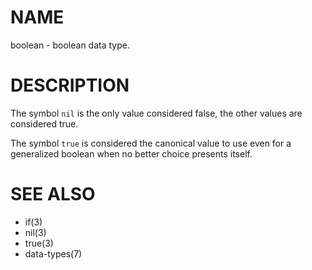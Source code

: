 # NAME
boolean - boolean data type.

# DESCRIPTION
The symbol `nil` is the only value considered false, the other values are considered true.

The symbol `true` is considered the canonical value to use even for a generalized boolean when no better choice presents itself.

# SEE ALSO
- if(3)
- nil(3)
- true(3)
- data-types(7)
